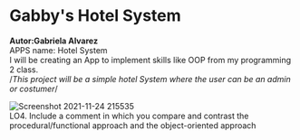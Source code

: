#  Gabby's Hotel System
**Autor:Gabriela Alvarez**
<br />APPS name: Hotel System 
<br />I will be creating an App to implement skills like OOP from my programming 2 class.
<br />/*This project will be a simple hotel System where the user can be an admin or costumer*/

![Screenshot 2021-11-24 215535](https://user-images.githubusercontent.com/69876801/143371990-b40ce3b3-f611-4dfe-92f0-f21fab845b4f.gif)
<br />LO4. Include a comment in which you compare and contrast the procedural/functional approach and the object-oriented approach
